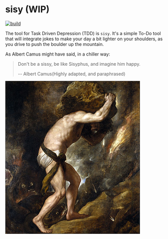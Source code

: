# sisy (WIP)

[![build](https://github.com/cpmachado/sisy/actions/workflows/go.yml/badge.svg)](https://github.com/cpmachado/sisy/actions/workflows/go.yml)

The tool for Task Driven Depression (TDD) is `sisy`. It's a simple To-Do tool
that will integrate jokes to make your day a bit lighter on your shoulders,
as you drive to push the boulder up the mountain.

As Albert Camus might have said, in a chiller way:

> Don't be a sissy, be like Sisyphus, and imagine him happy.
>
> -- Albert Camus(Highly adapted, and paraphrased)

![Image of Sisyphus being a Chad](./doc/punishment-sisy.jpg)
